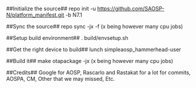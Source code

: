 ##Initialize the source##
repo init -u https://github.com/SAOSP-N/platform_manifest.git -b N7.1

##Sync the source##
repo sync -jx -f (x being however many cpu jobs)

##Setup build environment##
. build/envsetup.sh

##Get the right device to build##
lunch simpleaosp_hammerhead-user

##Build it##
make otapackage -jx (x being however many cpu jobs)

##Credits##
Google for AOSP, Rascarlo and Rastakat for a lot for commits, AOSPA, CM, Other that we may missed, Etc.

